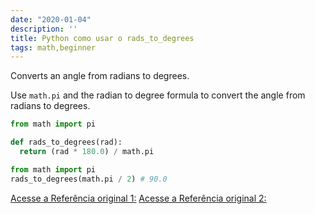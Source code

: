 ```yaml
---
date: "2020-01-04"
description: ''
title: Python como usar o rads_to_degrees
tags: math,beginner
---
```


Converts an angle from radians to degrees.

Use `math.pi` and the radian to degree formula to convert the angle from radians to degrees.

```py
from math import pi

def rads_to_degrees(rad):
  return (rad * 180.0) / math.pi
```

```py
from math import pi
rads_to_degrees(math.pi / 2) # 90.0
```

[Acesse a Referência original 1:](https://www.pythonsheets.com/)
[Acesse a Referência original 2:](https://www.pythoncheatsheet.org/)
